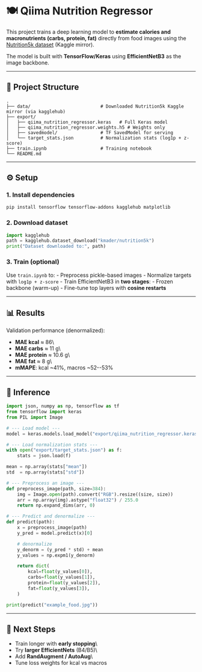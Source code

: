 # 🍽️ Qiima Nutrition Regressor

This project trains a deep learning model to **estimate calories and
macronutrients (carbs, protein, fat)** directly from food images using
the [Nutrition5k
dataset](https://www.kaggle.com/datasets/kmader/nutrition5k) (Kaggle
mirror).

The model is built with **TensorFlow/Keras** using **EfficientNetB3** as
the image backbone.

------------------------------------------------------------------------

## 📂 Project Structure

    .
    ├── data/                          # Downloaded Nutrition5k Kaggle mirror (via kagglehub)
    ├── export/
    │   ├── qiima_nutrition_regressor.keras   # Full Keras model
    │   ├── qiima_nutrition_regressor.weights.h5 # Weights only
    │   ├── savedmodel/                # TF SavedModel for serving
    │   └── target_stats.json          # Normalization stats (log1p + z-score)
    ├── train.ipynb                    # Training notebook
    └── README.md

------------------------------------------------------------------------

## ⚙️ Setup

### 1. Install dependencies

``` bash
pip install tensorflow tensorflow-addons kagglehub matplotlib
```

### 2. Download dataset

``` python
import kagglehub
path = kagglehub.dataset_download("kmader/nutrition5k")
print("Dataset downloaded to:", path)
```

### 3. Train (optional)

Use `train.ipynb` to: - Preprocess pickle-based images - Normalize
targets with `log1p + z-score` - Train EfficientNetB3 in **two
stages**: - Frozen backbone (warm-up) - Fine-tune top layers with
**cosine restarts**

------------------------------------------------------------------------

## 📊 Results

Validation performance (denormalized):

-   **MAE kcal** ≈ 86\
-   **MAE carbs** ≈ 11 g\
-   **MAE protein** ≈ 10.6 g\
-   **MAE fat** ≈ 8 g\
-   **mMAPE**: kcal \~41%, macros \~52--53%

------------------------------------------------------------------------

## 🔮 Inference

``` python
import json, numpy as np, tensorflow as tf
from tensorflow import keras
from PIL import Image

# --- Load model ---
model = keras.models.load_model("export/qiima_nutrition_regressor.keras")

# --- Load normalization stats ---
with open("export/target_stats.json") as f:
    stats = json.load(f)

mean = np.array(stats["mean"])
std  = np.array(stats["std"])

# --- Preprocess an image ---
def preprocess_image(path, size=384):
    img = Image.open(path).convert("RGB").resize((size, size))
    arr = np.array(img).astype("float32") / 255.0
    return np.expand_dims(arr, 0)

# --- Predict and denormalize ---
def predict(path):
    x = preprocess_image(path)
    y_pred = model.predict(x)[0]

    # denormalize
    y_denorm = (y_pred * std) + mean
    y_values = np.expm1(y_denorm)

    return dict(
        kcal=float(y_values[0]),
        carbs=float(y_values[1]),
        protein=float(y_values[2]),
        fat=float(y_values[3]),
    )

print(predict("example_food.jpg"))
```

------------------------------------------------------------------------

## 🚀 Next Steps

-   Train longer with **early stopping**\
-   Try **larger EfficientNets** (B4/B5)\
-   Add **RandAugment / AutoAug**\
-   Tune loss weights for kcal vs macros
